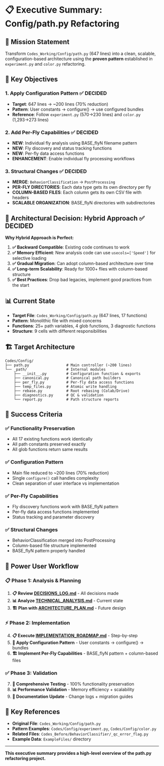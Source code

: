 # 📋 **Executive Summary: Config/path.py Refactoring**

## 🎯 **Mission Statement**

Transform `Codes_Working/Config/path.py` (647 lines) into a clean, scalable, configuration-based architecture using the **proven pattern** established in `experiment.py` and `color.py` refactoring.

## 🚀 **Key Objectives**

### **1. Apply Configuration Pattern** ✅ **DECIDED**
- **Target**: 647 lines → ~200 lines (70% reduction)
- **Pattern**: User constants → configure() → use configured bundles
- **Reference**: Follow `experiment.py` (570→230 lines) and `color.py` (1,293→273 lines)

### **2. Add Per-Fly Capabilities** ✅ **DECIDED**
- **NEW**: Individual fly analysis using BASE_flyN filename pattern
- **NEW**: Fly discovery and status tracking functions
- **NEW**: Per-fly data access functions
- **ENHANCEMENT**: Enable individual fly processing workflows

### **3. Structural Changes** ✅ **DECIDED**
- **MERGE**: `BehaviorClassification` → `PostProcessing`
- **PER-FLY DIRECTORIES**: Each data type gets its own directory per fly
- **COLUMN-BASED FILES**: Each column gets its own CSV file with headers
- **SCALABLE ORGANIZATION**: BASE_flyN directories with subdirectories

## 🎯 **Architectural Decision: Hybrid Approach** ✅ **DECIDED**

**Why Hybrid Approach is Perfect:**
1. **✅ Backward Compatible**: Existing code continues to work
2. **✅ Memory Efficient**: New analysis code can use `usecols=['Speed']` for selective loading
3. **✅ Gradual Migration**: Can adopt column-based architecture over time
4. **✅ Long-term Scalability**: Ready for 1000+ flies with column-based structure
5. **✅ Best Practices**: Drop bad legacies, implement good practices from the start

## 📊 **Current State**

- **Target File**: `Codes_Working/Config/path.py` (647 lines, 17 functions)
- **Pattern**: Monolithic file with mixed concerns
- **Functions**: 25+ path variables, 4 glob functions, 3 diagnostic functions
- **Structure**: 9 cells with different responsibilities

## 🏗️ **Target Architecture**

```
Codes/Config/
├── path.py                 # Main controller (~200 lines)
└── _path/                  # Internal modules
    ├── __init__.py         # Configuration function & exports
    ├── canonical.py        # Canonical path builders
    ├── per_fly.py          # Per-fly data access functions
    ├── temp_files.py       # Atomic write handling
    ├── rebase.py           # Root rebasing (Colab/Drive)
    ├── diagnostics.py      # QC & validation
    └── report.py           # Path structure reports
```

## 🎯 **Success Criteria**

### **✅ Functionality Preservation**
- All 17 existing functions work identically
- All path constants preserved exactly
- All glob functions return same results

### **✅ Configuration Pattern**
- Main file reduced to ~200 lines (70% reduction)
- Single `configure()` call handles complexity
- Clean separation of user interface vs implementation

### **✅ Per-Fly Capabilities**
- Fly discovery functions work with BASE_flyN pattern
- Per-fly data access functions implemented
- Status tracking and parameter discovery

### **✅ Structural Changes**
- BehaviorClassification merged into PostProcessing
- Column-based file structure implemented
- BASE_flyN pattern properly handled

## 🚀 **Power User Workflow**

### **📋 Phase 1: Analysis & Planning**
1. **📋 Review [DECISIONS_LOG.md](DECISIONS_LOG.md)** - All decisions made
2. **📊 Analyze [TECHNICAL_ANALYSIS.md](TECHNICAL_ANALYSIS.md)** - Current state
3. **🏗️ Plan with [ARCHITECTURE_PLAN.md](ARCHITECTURE_PLAN.md)** - Future design

### **⚡ Phase 2: Implementation**
4. **📋 Execute [IMPLEMENTATION_ROADMAP.md](IMPLEMENTATION_ROADMAP.md)** - Step-by-step
5. **🔧 Apply Configuration Pattern** - User constants → configure() → bundles
6. **🏗️ Implement Per-Fly Capabilities** - BASE_flyN pattern + column-based files

### **✅ Phase 3: Validation**
7. **🧪 Comprehensive Testing** - 100% functionality preservation
8. **📊 Performance Validation** - Memory efficiency + scalability
9. **📝 Documentation Update** - Change logs + migration guides

## 📝 **Key References**

- **Original File**: `Codes_Working/Config/path.py`
- **Pattern Examples**: `Codes/Config/experiment.py`, `Codes/Config/color.py`
- **Related Files**: `Codes_Before/BehaviorClassifier/_qc_error_flag.py`
- **Example Data**: `ExampleFiles/` directory

---

**This executive summary provides a high-level overview of the path.py refactoring project.**
